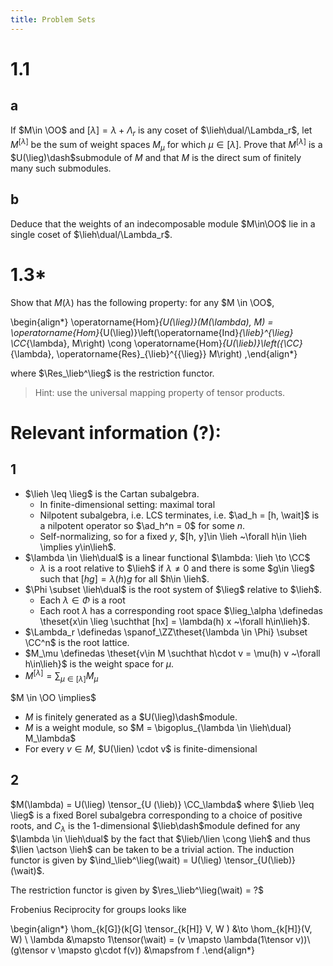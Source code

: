 ```yaml
---
title: Problem Sets
---
```


# 1.1

## a

If $M\in \OO$ and $[\lambda] = \lambda + \Lambda_r$ is any coset of $\lieh\dual/\Lambda_r$, let $M^{[\lambda]}$ be the sum of weight spaces $M_\mu$ for which $\mu \in [\lambda]$.
Prove that $M^{[\lambda]}$ is a $U(\lieg)\dash$submodule of $M$ and that $M$ is the direct sum of finitely many such submodules.

## b

Deduce that the weights of an indecomposable module $M\in\OO$ lie in a single coset of $\lieh\dual/\Lambda_r$.


# 1.3*

Show that $M(\lambda)$ has the following property: 
for any $M \in \OO$, 


\begin{align*}
\operatorname{Hom}_{U(\lieg)}(M(\lambda), M)
= \operatorname{Hom}_{U(\lieg)}\left(\operatorname{Ind}_{\lieb}^{\lieg} \CC_{\lambda}, M\right) 
\cong \operatorname{Hom}_{U(\lieb)}\left({\CC}_{\lambda}, \operatorname{Res}_{\lieb}^{{\lieg}} M\right)
,\end{align*}

where $\Res_\lieb^\lieg$ is the restriction functor.

> Hint: use the universal mapping property of tensor products.

# Relevant information (?):

## 1 

- $\lieh \leq \lieg$ is the Cartan subalgebra.
  - In finite-dimensional setting: maximal toral
  - Nilpotent subalgebra, i.e. LCS terminates, i.e. $\ad_h = [h, \wait]$ is a nilpotent operator so $\ad_h^n = 0$ for some $n$.
  - Self-normalizing, so for a fixed $y$, $[h, y]\in \lieh ~\forall h\in \lieh \implies y\in\lieh$.
- $\lambda \in \lieh\dual$ is a linear functional $\lambda: \lieh \to \CC$
  - $\lambda$ is a root relative to $\lieh$ if $\lambda \neq 0$ and there is some $g\in \lieg$ such that $[hg] = \lambda(h)g$ for all $h\in \lieh$.
- $\Phi \subset \lieh\dual$ is the root system of $\lieg$ relative to $\lieh$.
  - Each $\lambda \in \Phi$ is a root
  - Each root $\lambda$ has a corresponding root space $\lieg_\alpha \definedas \theset{x\in \lieg \suchthat [hx] = \lambda(h) x ~\forall h\in\lieh}$.
- $\Lambda_r \definedas \spanof_\ZZ\theset{\lambda \in \Phi} \subset \CC^n$ is the root lattice.
- $M_\mu \definedas \theset{v\in  M \suchthat h\cdot v = \mu(h) v ~\forall h\in\lieh}$ is the weight space for $\mu$.
- $M^{[\lambda]} = \displaystyle\sum_{\mu \in [\lambda]} M_\mu$ 

$M \in \OO \implies$

- $M$ is finitely generated as a $U(\lieg)\dash$module.
- $M$ is a weight module, so $M = \bigoplus_{\lambda \in \lieh\dual} M_\lambda$
- For every $v\in M$, $U(\lien) \cdot v$ is finite-dimensional


## 2
$M(\lambda) = U(\lieg) \tensor_{U (\lieb)} \CC_\lambda$ where $\lieb \leq \lieg$ is a fixed Borel subalgebra corresponding to a choice of positive roots, and $C_\lambda$ is the 1-dimensional $\lieb\dash$module defined for any $\lambda \in \lieh\dual$ by the fact that $\lieb/\lien \cong \lieh$ and thus $\lien \actson \lieh$ can be taken to be a trivial action.
The induction functor is given by $\ind_\lieb^\lieg(\wait) = U(\lieg) \tensor_{U(\lieb)} (\wait)$.

The restriction functor is given by $\res_\lieb^\lieg(\wait) = ?$


Frobenius Reciprocity for groups looks like

\begin{align*}
\hom_{k[G]}(k[G] \tensor_{k[H]} V, W  ) &\to \hom_{k[H]}(V, W) \\
\lambda &\mapsto 1\tensor(\wait) = (v \mapsto \lambda(1\tensor v))\\
(g\tensor v \mapsto g\cdot f(v)) &\mapsfrom f
.\end{align*}

